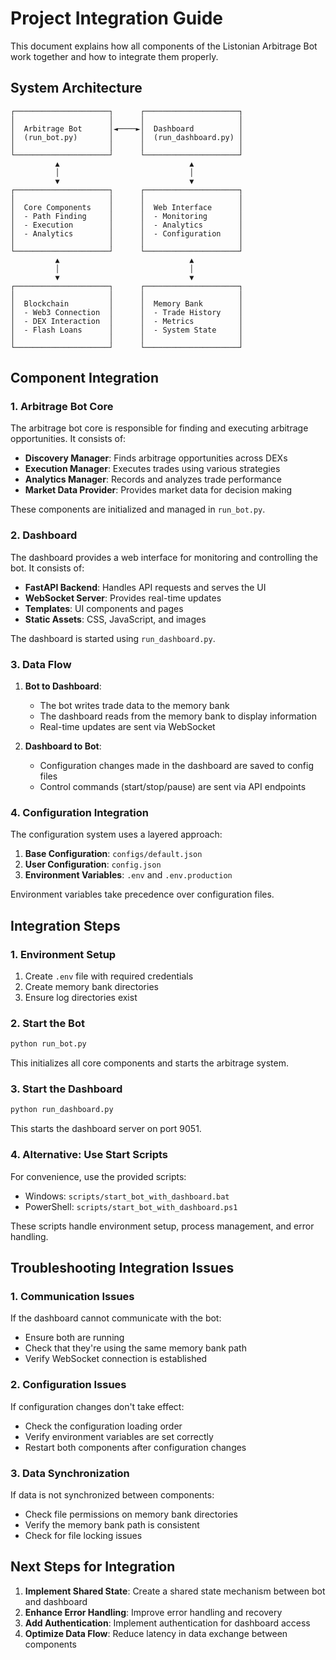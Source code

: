 # Project Integration Guide

This document explains how all components of the Listonian Arbitrage Bot work together and how to integrate them properly.

## System Architecture

```
┌─────────────────────┐      ┌─────────────────────┐
│                     │      │                     │
│  Arbitrage Bot      │◄────►│  Dashboard          │
│  (run_bot.py)       │      │  (run_dashboard.py) │
│                     │      │                     │
└─────────────────────┘      └─────────────────────┘
          ▲                             ▲
          │                             │
          ▼                             ▼
┌─────────────────────┐      ┌─────────────────────┐
│                     │      │                     │
│  Core Components    │      │  Web Interface      │
│  - Path Finding     │      │  - Monitoring       │
│  - Execution        │      │  - Analytics        │
│  - Analytics        │      │  - Configuration    │
│                     │      │                     │
└─────────────────────┘      └─────────────────────┘
          ▲                             ▲
          │                             │
          ▼                             ▼
┌─────────────────────┐      ┌─────────────────────┐
│                     │      │                     │
│  Blockchain         │      │  Memory Bank        │
│  - Web3 Connection  │      │  - Trade History    │
│  - DEX Interaction  │      │  - Metrics          │
│  - Flash Loans      │      │  - System State     │
│                     │      │                     │
└─────────────────────┘      └─────────────────────┘
```

## Component Integration

### 1. Arbitrage Bot Core

The arbitrage bot core is responsible for finding and executing arbitrage opportunities. It consists of:

- **Discovery Manager**: Finds arbitrage opportunities across DEXs
- **Execution Manager**: Executes trades using various strategies
- **Analytics Manager**: Records and analyzes trade performance
- **Market Data Provider**: Provides market data for decision making

These components are initialized and managed in `run_bot.py`.

### 2. Dashboard

The dashboard provides a web interface for monitoring and controlling the bot. It consists of:

- **FastAPI Backend**: Handles API requests and serves the UI
- **WebSocket Server**: Provides real-time updates
- **Templates**: UI components and pages
- **Static Assets**: CSS, JavaScript, and images

The dashboard is started using `run_dashboard.py`.

### 3. Data Flow

1. **Bot to Dashboard**:
   - The bot writes trade data to the memory bank
   - The dashboard reads from the memory bank to display information
   - Real-time updates are sent via WebSocket

2. **Dashboard to Bot**:
   - Configuration changes made in the dashboard are saved to config files
   - Control commands (start/stop/pause) are sent via API endpoints

### 4. Configuration Integration

The configuration system uses a layered approach:

1. **Base Configuration**: `configs/default.json`
2. **User Configuration**: `config.json`
3. **Environment Variables**: `.env` and `.env.production`

Environment variables take precedence over configuration files.

## Integration Steps

### 1. Environment Setup

1. Create `.env` file with required credentials
2. Create memory bank directories
3. Ensure log directories exist

### 2. Start the Bot

```bash
python run_bot.py
```

This initializes all core components and starts the arbitrage system.

### 3. Start the Dashboard

```bash
python run_dashboard.py
```

This starts the dashboard server on port 9051.

### 4. Alternative: Use Start Scripts

For convenience, use the provided scripts:

- Windows: `scripts/start_bot_with_dashboard.bat`
- PowerShell: `scripts/start_bot_with_dashboard.ps1`

These scripts handle environment setup, process management, and error handling.

## Troubleshooting Integration Issues

### 1. Communication Issues

If the dashboard cannot communicate with the bot:
- Ensure both are running
- Check that they're using the same memory bank path
- Verify WebSocket connection is established

### 2. Configuration Issues

If configuration changes don't take effect:
- Check the configuration loading order
- Verify environment variables are set correctly
- Restart both components after configuration changes

### 3. Data Synchronization

If data is not synchronized between components:
- Check file permissions on memory bank directories
- Verify the memory bank path is consistent
- Check for file locking issues

## Next Steps for Integration

1. **Implement Shared State**: Create a shared state mechanism between bot and dashboard
2. **Enhance Error Handling**: Improve error handling and recovery
3. **Add Authentication**: Implement authentication for dashboard access
4. **Optimize Data Flow**: Reduce latency in data exchange between components
